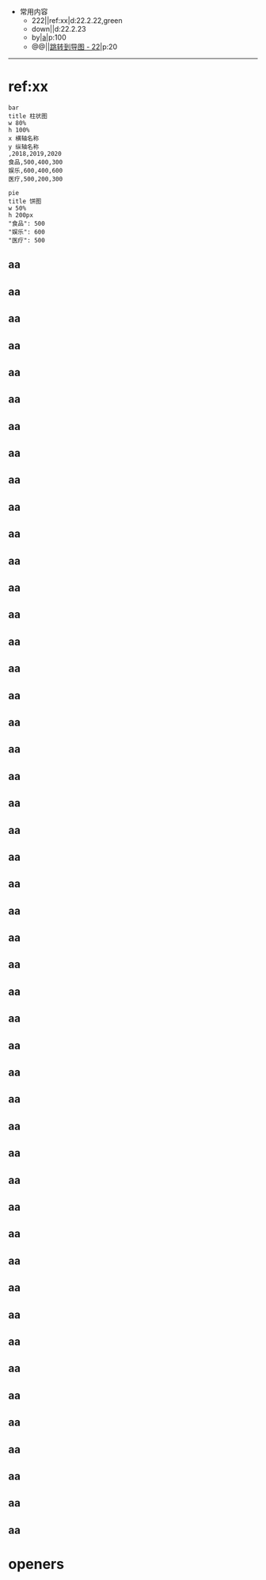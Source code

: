 - 常用内容
	- 222|[](urlx://https://baidu.com)|ref:xx|d:22.2.22,green
	- down|[](dirext://d:\down)|d:22.2.23
	- by|[a](openby://D:\c.txt@@emeditor)|p:100
	- @@|[](file:///@@cmd.exe)|[跳转到导图 - 22](gmap://22)|p:20
	
***
# ref:xx
```echart
bar
title 柱状图
w 80%
h 100%
x 横轴名称
y 纵轴名称
,2018,2019,2020
食品,500,400,300
娱乐,600,400,600
医疗,500,200,300
```

```echart
pie
title 饼图
w 50%
h 200px
"食品": 500
"娱乐": 600
"医疗": 500
```

## aa
## aa
## aa
## aa
## aa
## aa
## aa
## aa
## aa
## aa
## aa
## aa
## aa
## aa
## aa
## aa
## aa
## aa
## aa
## aa
## aa
## aa
## aa
## aa
## aa
## aa
## aa
## aa
## aa
## aa
## aa
## aa
## aa
## aa
## aa
## aa
## aa
## aa
## aa
## aa
## aa
## aa
## aa
## aa
## aa
## aa
## aa
## aa



# openers
[tt]: emeditor